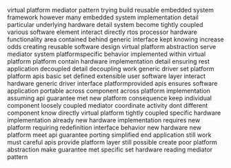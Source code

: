virtual platform mediator pattern trying build reusable embedded system framework however many embedded system implementation detail particular underlying hardware detail system become tightly coupled various software element interact directly rtos processor hardware functionality area contained behind generic interface kept knowing increase odds creating reusable software design virtual platform abstraction serve mediator system platformspecific behavior implemented within virtual platform platform contain hardware implementation detail ensuring rest application decoupled detail decoupling work generic driver set platform platform apis basic set defined extensible user software layer interact hardware generic driver interface platformprovided apis ensures software application portable across component across platform implementation assuming api guarantee met new platform consequence keep individual component loosely coupled mediator coordinate activity dont different component know directly virtual platform tightly coupled specific hardware implementation already new hardware implementation requires new platform requiring redefinition interface behavior new hardware new platform meet api guarantee porting simplified end application still work must careful apis provide platform layer still possible create poor platform abstraction make guarantee met specific set hardware reading mediator pattern